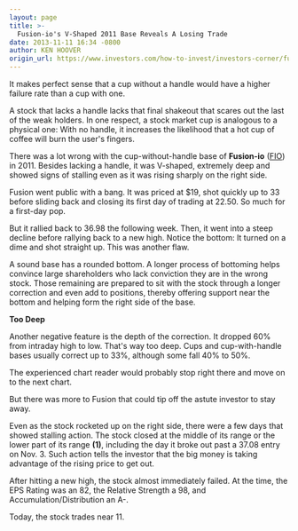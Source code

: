 ```yaml
---
layout: page
title: >-
  Fusion-io's V-Shaped 2011 Base Reveals A Losing Trade
date: 2013-11-11 16:34 -0800
author: KEN HOOVER
origin_url: https://www.investors.com/how-to-invest/investors-corner/fuionio-v-shaped-base-a-loser/
---
```


It makes perfect sense that a cup without a handle would have a higher failure rate than a cup with one.

A stock that lacks a handle lacks that final shakeout that scares out the last of the weak holders. In one respect, a stock market cup is analogous to a physical one: With no handle, it increases the likelihood that a hot cup of coffee will burn the user's fingers.

There was a lot wrong with the cup-without-handle base of **Fusion-io** ([FIO](https://research.investors.com/quote.aspx?symbol=FIO)) in 2011. Besides lacking a handle, it was V-shaped, extremely deep and showed signs of stalling even as it was rising sharply on the right side.

Fusion went public with a bang. It was priced at \$19, shot quickly up to 33 before sliding back and closing its first day of trading at 22.50. So much for a first-day pop.

But it rallied back to 36.98 the following week. Then, it went into a steep decline before rallying back to a new high. Notice the bottom: It turned on a dime and shot straight up. This was another flaw.

A sound base has a rounded bottom. A longer process of bottoming helps convince large shareholders who lack conviction they are in the wrong stock. Those remaining are prepared to sit with the stock through a longer correction and even add to positions, thereby offering support near the bottom and helping form the right side of the base.

**Too Deep**

Another negative feature is the depth of the correction. It dropped 60% from intraday high to low. That's way too deep. Cups and cup-with-handle bases usually correct up to 33%, although some fall 40% to 50%.

The experienced chart reader would probably stop right there and move on to the next chart.

But there was more to Fusion that could tip off the astute investor to stay away.

Even as the stock rocketed up on the right side, there were a few days that showed stalling action. The stock closed at the middle of its range or the lower part of its range **(1)**, including the day it broke out past a 37.08 entry on Nov. 3. Such action tells the investor that the big money is taking advantage of the rising price to get out.

After hitting a new high, the stock almost immediately failed. At the time, the EPS Rating was an 82, the Relative Strength a 98, and Accumulation/Distribution an A-.

Today, the stock trades near 11.
